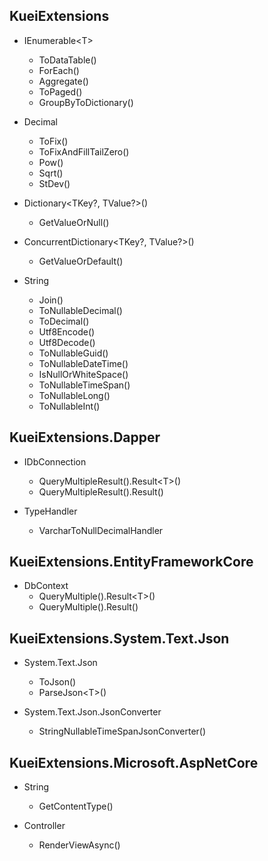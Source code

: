 
## KueiExtensions

- IEnumerable\<T>
  - ToDataTable()
  - ForEach()
  - Aggregate()
  - ToPaged()
  - GroupByToDictionary()

- Decimal
  - ToFix()
  - ToFixAndFillTailZero()
  - Pow()
  - Sqrt()
  - StDev()

- Dictionary\<TKey?, TValue?>()
  - GetValueOrNull()

- ConcurrentDictionary\<TKey?, TValue?>()
  - GetValueOrDefault()

- String
  - Join()
  - ToNullableDecimal()
  - ToDecimal()
  - Utf8Encode()
  - Utf8Decode()
  - ToNullableGuid()
  - ToNullableDateTime()
  - IsNullOrWhiteSpace()
  - ToNullableTimeSpan()
  - ToNullableLong()
  - ToNullableInt()
  
## KueiExtensions.Dapper

- IDbConnection
  - QueryMultipleResult().Result\<T>()
  - QueryMultipleResult().Result()

- TypeHandler
  - VarcharToNullDecimalHandler

## KueiExtensions.EntityFrameworkCore

 - DbContext
   - QueryMultiple().Result\<T>()
   - QueryMultiple().Result()

## KueiExtensions.System.Text.Json

- System.Text.Json
  - ToJson()
  - ParseJson\<T>()
    
- System.Text.Json.JsonConverter
  - StringNullableTimeSpanJsonConverter()

## KueiExtensions.Microsoft.AspNetCore

- String
  - GetContentType()

- Controller
  - RenderViewAsync<T>()
